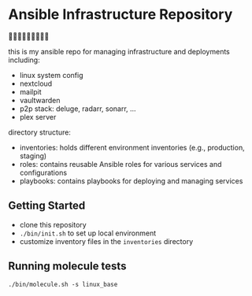 # Ansible Infrastructure Repository

🚀✨🙌💡🔥🌟🎉🥇👏

this is my ansible repo for managing infrastructure and deployments including:

- linux system config
- nextcloud
- mailpit
- vaultwarden
- p2p stack: deluge, radarr, sonarr, ...
- plex server

directory structure:

* inventories: holds different environment inventories (e.g., production, staging)
* roles: contains reusable Ansible roles for various services and configurations
* playbooks: contains playbooks for deploying and managing services

## Getting Started

- clone this repository
- `./bin/init.sh` to set up local environment
- customize inventory files in the `inventories` directory

## Running molecule tests

`./bin/molecule.sh -s linux_base`
